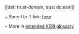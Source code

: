 [[def: trust-domain, trust domain]]

~ Spec-Up-T link: <a href='https://weboftrust.github.io/WOT-terms/docs/glossary/trust-domain'>here</a>

~ More in <a href="https://weboftrust.github.io/WOT-terms/docs/glossary/trust-domain">extended KERI glossary</a>
